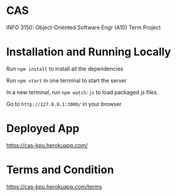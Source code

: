# CAS
 INFO 3150: Object-Oriented Software Engr (A10) Term Project


# Installation and Running Locally
Run `npm install` to install all the dependencies

Run `npm start` in one terminal to start the server

In a new terminal, run `npm watch:js` to load packaged js files.

Go to `http://127.0.0.1:3000/` in your browser

# Deployed App
https://cas-kpu.herokuapp.com/

# Terms and Condition
https://cas-kpu.herokuapp.com/terms